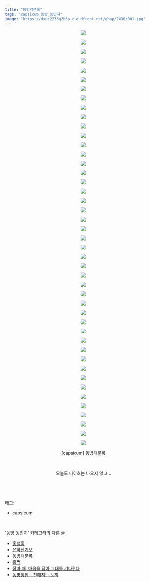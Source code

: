 ```yaml
---
title: "동방객분록"
tags: "capsicum 동방_동인지"
image: "https://dxpc2233q2b6a.cloudfront.net/ghap/2430/001.jpg"
---
```

<div class="article">
<p style="text-align: center; clear: none; float: none;"><img src="{{ site.imgserver3 }}/ghap/2430/001.jpg"/></p>
<p style="text-align: center; clear: none; float: none;"><img src="{{ site.imgserver3 }}/ghap/2430/002.jpg"/></p>
<p style="text-align: center; clear: none; float: none;"><img src="{{ site.imgserver3 }}/ghap/2430/003.jpg"/></p>
<p style="text-align: center; clear: none; float: none;"><img src="{{ site.imgserver3 }}/ghap/2430/004.jpg"/></p>
<p style="text-align: center; clear: none; float: none;"><img src="{{ site.imgserver3 }}/ghap/2430/005.jpg"/></p>
<p style="text-align: center; clear: none; float: none;"><img src="{{ site.imgserver3 }}/ghap/2430/006.jpg"/></p>
<p style="text-align: center; clear: none; float: none;"><img src="{{ site.imgserver3 }}/ghap/2430/007.jpg"/></p>
<p style="text-align: center; clear: none; float: none;"><img src="{{ site.imgserver3 }}/ghap/2430/008.jpg"/></p>
<p style="text-align: center; clear: none; float: none;"><img src="{{ site.imgserver3 }}/ghap/2430/009.jpg"/></p>
<p style="text-align: center; clear: none; float: none;"><img src="{{ site.imgserver3 }}/ghap/2430/010.jpg"/></p>
<p style="text-align: center; clear: none; float: none;"><img src="{{ site.imgserver3 }}/ghap/2430/011.jpg"/></p>
<p style="text-align: center; clear: none; float: none;"><img src="{{ site.imgserver3 }}/ghap/2430/012.jpg"/></p>
<p style="text-align: center; clear: none; float: none;"><img src="{{ site.imgserver3 }}/ghap/2430/013.jpg"/></p>
<p style="text-align: center; clear: none; float: none;"><img src="{{ site.imgserver3 }}/ghap/2430/014.jpg"/></p>
<p style="text-align: center; clear: none; float: none;"><img src="{{ site.imgserver3 }}/ghap/2430/015.jpg"/></p>
<p style="text-align: center; clear: none; float: none;"><img src="{{ site.imgserver3 }}/ghap/2430/016.jpg"/></p>
<p style="text-align: center; clear: none; float: none;"><img src="{{ site.imgserver3 }}/ghap/2430/017.jpg"/></p>
<p style="text-align: center; clear: none; float: none;"><img src="{{ site.imgserver3 }}/ghap/2430/018.jpg"/></p>
<p style="text-align: center; clear: none; float: none;"><img src="{{ site.imgserver3 }}/ghap/2430/019.jpg"/></p>
<p style="text-align: center; clear: none; float: none;"><img src="{{ site.imgserver3 }}/ghap/2430/020.jpg"/></p>
<p style="text-align: center; clear: none; float: none;"><img src="{{ site.imgserver3 }}/ghap/2430/021.jpg"/></p>
<p style="text-align: center; clear: none; float: none;"><img src="{{ site.imgserver3 }}/ghap/2430/022.jpg"/></p>
<p style="text-align: center; clear: none; float: none;"><img src="{{ site.imgserver3 }}/ghap/2430/023.jpg"/></p>
<p style="text-align: center; clear: none; float: none;"><img src="{{ site.imgserver3 }}/ghap/2430/024.jpg"/></p>
<p style="text-align: center; clear: none; float: none;"><img src="{{ site.imgserver3 }}/ghap/2430/025.jpg"/></p>
<p style="text-align: center; clear: none; float: none;"><img src="{{ site.imgserver3 }}/ghap/2430/026.jpg"/></p>
<p style="text-align: center; clear: none; float: none;"><img src="{{ site.imgserver3 }}/ghap/2430/027.jpg"/></p>
<p style="text-align: center; clear: none; float: none;"><img src="{{ site.imgserver3 }}/ghap/2430/028.jpg"/></p>
<p style="text-align: center; clear: none; float: none;"><img src="{{ site.imgserver3 }}/ghap/2430/029.jpg"/></p>
<p style="text-align: center; clear: none; float: none;"><img src="{{ site.imgserver3 }}/ghap/2430/030.jpg"/></p>
<p style="text-align: center; clear: none; float: none;"><img src="{{ site.imgserver3 }}/ghap/2430/031.jpg"/></p>
<p style="text-align: center; clear: none; float: none;"><img src="{{ site.imgserver3 }}/ghap/2430/032.jpg"/></p>
<p style="text-align: center; clear: none; float: none;"><img src="{{ site.imgserver3 }}/ghap/2430/033.jpg"/></p>
<p style="text-align: center; clear: none; float: none;"><img src="{{ site.imgserver3 }}/ghap/2430/034.jpg"/></p>
<p style="text-align: center; clear: none; float: none;"><img src="{{ site.imgserver3 }}/ghap/2430/035.jpg"/></p>
<p style="text-align: center; clear: none; float: none;"><img src="{{ site.imgserver3 }}/ghap/2430/036.jpg"/></p>
<p style="text-align: center; clear: none; float: none;"><img src="{{ site.imgserver3 }}/ghap/2430/037.jpg"/></p>
<p style="text-align: center; clear: none; float: none;"><img src="{{ site.imgserver3 }}/ghap/2430/038.jpg"/></p>
<p style="text-align: center; clear: none; float: none;"><img src="{{ site.imgserver3 }}/ghap/2430/039.jpg"/></p>
<p style="text-align: center; clear: none; float: none;"><img src="{{ site.imgserver3 }}/ghap/2430/040.jpg"/></p>
<p style="text-align: center; clear: none; float: none;"><img src="{{ site.imgserver3 }}/ghap/2430/041.jpg"/></p>
<p style="text-align: center; clear: none; float: none;"><img src="{{ site.imgserver3 }}/ghap/2430/042.jpg"/></p>
<p style="text-align: center; clear: none; float: none;"><img src="{{ site.imgserver3 }}/ghap/2430/043.jpg"/></p>
<p style="text-align: center; clear: none; float: none;"><img src="{{ site.imgserver3 }}/ghap/2430/044.jpg"/></p>
<p style="text-align: center; clear: none; float: none;"><img src="{{ site.imgserver3 }}/ghap/2430/045.jpg"/></p>
<p style="text-align: center; clear: none; float: none;">[capsicum] 동방객분록</p>
<p style="text-align: center; clear: none; float: none;"><br/></p>
<p style="text-align: center; clear: none; float: none;">오늘도 다이호는 나오지 않고...</p>
<p><br/></p>
</div><br/>
<div class="tagTrail">
<p>태그: </p>
<ul>
<li>capsicum</li>
</ul>
</div><br/>
<div class="another">
<p>'동방 동인지' 카테고리의 다른 글</p>
<ul>
<li><a href="/ghap_2432">홍백흑</a></li>
<li><a href="/ghap_2431">은하전기보</a></li>
<li><a href="/ghap_2430">동방객분록</a></li>
<li><a href="/ghap_2429">훌쩍</a></li>
<li><a href="/ghap_2428">장마 때, 마음을 담아 그대를 기다린다</a></li>
<li><a href="/ghap_2427">동방청첩 - 친해지는 토끼</a></li>
</ul>
</div><br/>
<div class="cb_module cb_fluid">
<div class="cb_wrt cb_profile">
</div><!-- commentList close -->
</div><br/>
